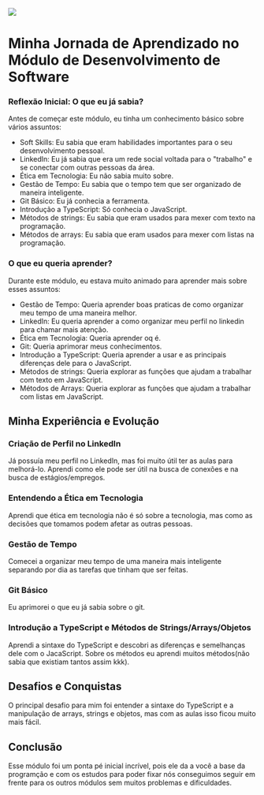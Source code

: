 ![](https://i.imgur.com/xG74tOh.png)
# Minha Jornada de Aprendizado no Módulo de Desenvolvimento de Software

### Reflexão Inicial: O que eu já sabia? ###

Antes de começar este módulo, eu tinha um conhecimento básico sobre vários assuntos:

- <span>Soft Skills:</span> Eu sabia que eram habilidades importantes para o seu desenvolvimento pessoal.
- <span>LinkedIn:</span> Eu já sabia que era um rede social voltada para o "trabalho" e se conectar com outras pessoas da área.
- <span>Ética em Tecnologia:</span> Eu não sabia muito sobre.
- <span>Gestão de Tempo:</span> Eu sabia que o tempo tem que ser organizado de maneira inteligente.
- <span>Git Básico:</span> Eu já conhecia a ferramenta.
- <span>Introdução a TypeScript:</span> Só conhecia o JavaScript.
- <span>Métodos de strings:</span> Eu sabia que eram usados para mexer com texto na programação.
- <span>Métodos de arrays:</span> Eu sabia que eram usados para mexer com listas na programação.

### O que eu queria aprender? ###

Durante este módulo, eu estava muito animado para aprender mais sobre esses assuntos:

- <span>Gestão de Tempo:</span> Queria aprender boas praticas de como organizar meu tempo de uma maneira melhor.
- <span>LinkedIn:</span> Eu queria aprender a como organizar meu perfil no linkedin para chamar mais atenção.
- <span>Ética em Tecnologia:</span> Queria aprender oq é.
- <span>Git:</span> Queria aprimorar meus conhecimentos.
- <span>Introdução a TypeScript:</span> Queria aprender a usar e as principais diferenças dele para o JavaScript.
- <span>Métodos de strings:</span> Queria explorar as funções que ajudam a trabalhar com texto em JavaScript.
- <span>Métodos de Arrays:</span> Queria explorar as funções que ajudam a trabalhar com listas em JavaScript.

## Minha Experiência e Evolução

### **Criação de Perfil no LinkedIn**

Já possuía meu perfil no LinkedIn, mas foi muito útil ter as aulas para melhorá-lo. Aprendi como ele pode ser útil na busca de conexões e na busca de estágios/empregos.

### **Entendendo a Ética em Tecnologia**

Aprendi que ética em tecnologia não é só sobre a tecnologia, mas como as decisões que tomamos podem afetar as outras pessoas.

### **Gestão de Tempo**

Comecei a organizar meu tempo de uma maneira mais inteligente separando por dia as tarefas que tinham que ser feitas.

### **Git Básico**

Eu aprimorei o que eu já sabia sobre o git.

### **Introdução a TypeScript e Métodos de Strings/Arrays/Objetos**

Aprendi a sintaxe do TypeScript e descobri as diferenças e semelhanças dele com o JacaScript. Sobre os métodos eu aprendi muitos métodos(não sabia que existiam tantos assim kkk).

## Desafios e Conquistas

O principal desafio para mim foi entender a sintaxe do TypeScript e a manipulação de arrays, strings e objetos, mas com as aulas isso ficou muito mais fácil.

## Conclusão

Esse módulo foi um ponta pé inicial incrível, pois ele da a você a base da programção e com os estudos para poder fixar nós conseguimos seguir em frente para os outros módulos sem muitos problemas e dificuldades.